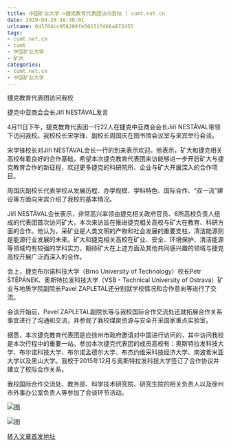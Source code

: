 ```yaml
---
title: 中国矿业大学->捷克教育代表团访问我校 | cumt.net.cn
date: 2019-04-28 16:30:01
urlname: 6d3764cc958200fe50151fd66a872455
tags: 
- cumt.net.cn
- cumt
- 中国矿业大学
- 矿大
categories:
- cumt.net.cn
- 中国矿业大学
---
```


捷克教育代表团访问我校

捷克中亚商会会长Jiří NESTÁVAL发言

4月11日下午，捷克教育代表团一行22人在捷克中亚商会会长Jiří NESTÁVAL带领下访问我校。我校校长宋学锋、副校长周国庆在图书馆会议室与来宾举行会谈。

宋学锋校长对Jiří NESTÁVAL会长一行的到来表示欢迎。他表示，矿大和捷克相关高校有着良好的合作基础，希望本次捷克教育代表团来访能够进一步开启矿大与捷克教育合作的新征程，欢迎更多捷克的科研院所、企业与矿大开展深入的合作项目。

周国庆副校长代表学校从发展历程、办学规模、学科特色、国际合作、“双一流”建设等方面向来宾介绍了我校的基本情况。

Jiří NESTÁVAL会长表示，非常高兴率领由捷克相关政府官员、6所高校负责人组成的代表团首次访问矿大，本次来访旨在推进捷克相关高校与矿大在教育、科研方面的合作。他认为，采矿业是人类文明的产物和社会发展的重要支柱，清洁能源则是能源行业发展的未来。矿大和捷克相关高校在矿业、安全、环境保护、清洁能源等领域均有较强的学科实力，期待矿大在上述方面及其他共同感兴趣的领域与捷克高校开展广泛而深入的合作。

会上，捷克布尔诺科技大学（Brno University of Technology）校长Petr ŠTĚPÁNEK、奥斯特拉发科技大学（VSB - Technical University of Ostrava）矿业与地质学院副院长Pavel ZAPLETAL还分别就学校情况和合作意向等进行了交流。

会谈开始前，Pavel ZAPLETAL副院长等与我校国际合作交流处还就拓展合作关系事宜进行了沟通和交流，并参观了我校煤炭资源与安全开采国家重点实验室。

据悉，本次捷克教育代表团是应徐州市政府邀请对中国进行访问的，其中访问我校是本次行程中的重要一站。参加本次捷克代表团的成员高校有：奥斯特拉发科技大学、布尔诺科技大学、布尔诺孟德尔大学、布杰约维采科技经济大学、南波希米亚大学以及黑山大学。我校于2015年12月与奥斯特拉发科技大学签订了合作协议并建立了校际合作关系。

我校国际合作交流处、教务部、科学技术研究院、研究生院的相关负责人以及徐州市外事办公室负责人等参加了会谈环节活动。

![图](http://xwzx.cumt.edu.cn/_upload/article/images/c5/05/03242d894ab893a1be67762c1430/231eff20-c2f8-4df5-bf24-4894c160cc10.jpg)

![图](http://xwzx.cumt.edu.cn/_upload/article/images/c5/05/03242d894ab893a1be67762c1430/a7cf5c09-4fd1-4e43-9413-d8121f775cf3.jpg)

[转入文章首发地址](http://xwzx.cumt.edu.cn/ec/cd/c513a519373/page.htm)